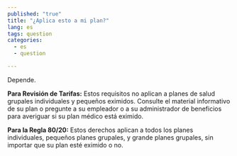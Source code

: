 ```yaml
---
published: "true"
title: "¿Aplica esto a mi plan?"
lang: es
tags: question
categories: 
  - es
  - question

---
```


Depende.

**Para Revisión de Tarifas:** Estos requisitos no aplican a planes de salud grupales individuales y pequeños eximidos. Consulte el material informativo de su plan o pregunte a su empleador o a su administrador de beneficios para averiguar si su plan médico está eximido.

**Para la Regla 80/20:** Estos derechos aplican a todos los planes individuales, pequeños planes grupales, y grande planes grupales, sin importar que su plan esté eximido o no.
